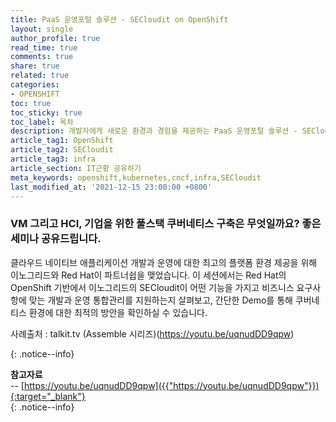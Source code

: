 ```yaml
---
title: PaaS 운영포털 솔루션 - SECloudit on OpenShift
layout: single
author_profile: true
read_time: true
comments: true
share: true
related: true
categories:
- OPENSHIFT
toc: true
toc_sticky: true
toc_label: 목차
description: 개발자에게 새로운 환경과 경험을 제공하는 PaaS 운영포털 솔루션 - SECloudit on OpenShift
article_tag1: OpenShift
article_tag2: SECloudit
article_tag3: infra
article_section: IT근황 공유하기
meta_keywords: openshift,kubernetes,cncf,infra,SECloudit
last_modified_at: '2021-12-15 23:00:00 +0800'
---
```


### VM 그리고 HCI, 기업을 위한 풀스택 쿠버네티스 구축은 무엇일까요? 좋은 세미나 공유드립니다.

클라우드 네이티브 애플리케이션 개발과 운영에 대한 최고의 플랫폼 환경 제공을 위해 이노그리드와 Red Hat이 파트너쉽을 맺었습니다.
이 세션에서는 Red Hat의 OpenShift 기반에서 이노그리드의 SECloudit이 어떤 기능을 가지고 비즈니스 요구사항에 맞는 개발과 운영 통합관리를 지원하는지 살펴보고, 
간단한 Demo를 통해 쿠버네티스 환경에 대한 최적의 방안을 확인하실 수 있습니다.

사례출처 : talkit.tv (Assemble 시리즈)(https://youtu.be/uqnudDD9qpw)

{: .notice--info}

**참고자료** <br>
-- [https://youtu.be/uqnudDD9qpw]({{"https://youtu.be/uqnudDD9qpw"}}){:target="_blank"} <br>
{: .notice--info}
